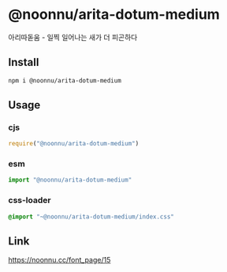 # @noonnu/arita-dotum-medium
아리따돋움 - 일찍 일어나는 새가 더 피곤하다

## Install
```sh
npm i @noonnu/arita-dotum-medium
```
## Usage
### cjs
```js
require("@noonnu/arita-dotum-medium")
```
### esm
```js
import "@noonnu/arita-dotum-medium"
```
### css-loader
```css
@import "~@noonnu/arita-dotum-medium/index.css"
```

## Link
https://noonnu.cc/font_page/15